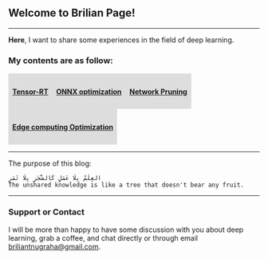  ## Welcome to Brilian Page!
---
<p><b>Here</b>, I want to share some experiences in the field of deep learning.</p>

### My contents are as follow:

<style>
div {
  list-style-type: none;
  margin: 0;
  padding: 0;
  width: 100%;
  overflow: hidden;
  alignment: justify;
}
li {
  float: left;
  display: block;
  padding: 8px;
  background-color: #DDDDDD;
}
</style>

<div>
  <li><a href="tensorrt/"><h4>Tensor-RT</h4></a></li>
  <li><a href="onnxopt/"><h4>ONNX optimization</h4></a></li>
  <li><a href="netprune/"><h4>Network Pruning</h4></a></li>
  <li><a href="edgeopt/"><h4>Edge computing Optimization</h4></a></li>
</div>

---
The purpose of this blog:
```
العِلْمُ بِلَا عَمَلٍ كَالشَّجَرِ بِلَا ثَمَرٍ
The unshared knowledge is like a tree that doesn't bear any fruit.
```

---
### Support or Contact
I will be more than happy to have some discussion with you about deep learning, grab a coffee, and chat directly or through email <briliantnugraha@gmail.com>.

